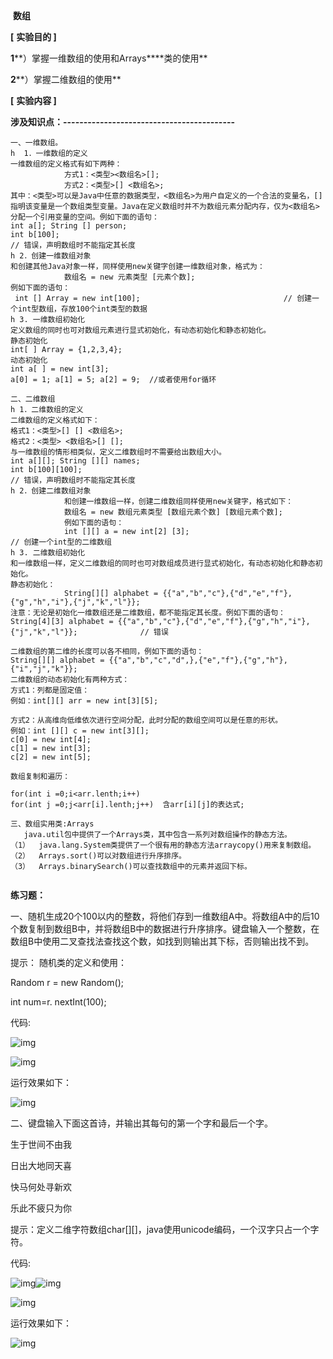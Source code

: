 ​                **数组**

**[** **实验目的 ]**

**1****）掌握一维数组的使用和Arrays****类的使用**

**2****）掌握二维数组的使用**

**[** **实验内容 ]**

**涉及知识点：------------------------------------------**

```
一、一维数组。
h  1．一维数组的定义
一维数组的定义格式有如下两种：
            方式1：<类型><数组名>[];
            方式2：<类型>[] <数组名>;
其中：<类型>可以是Java中任意的数据类型，<数组名>为用户自定义的一个合法的变量名，[]指明该变量是一个数组类型变量。Java在定义数组时并不为数组元素分配内存，仅为<数组名>分配一个引用变量的空间。例如下面的语句：
int a[]; String [] person;
int b[100];                                                                      // 错误，声明数组时不能指定其长度
h 2．创建一维数组对象
和创建其他Java对象一样，同样使用new关键字创建一维数组对象，格式为：
            数组名 = new 元素类型 [元素个数];
例如下面的语句：
 int [] Array = new int[100];                                // 创建一个int型数组，存放100个int类型的数据
h 3. 一维数组初始化
定义数组的同时也可对数组元素进行显式初始化，有动态初始化和静态初始化。
静态初始化
int[ ] Array = {1,2,3,4};
动态初始化
int a[ ] = new int[3];
a[0] = 1; a[1] = 5; a[2] = 9;  //或者使用for循环
 
二、二维数组
h 1．二维数组的定义
二维数组的定义格式如下：
格式1：<类型>[] [] <数组名>;
格式2：<类型> <数组名>[] [];
与一维数组的情形相类似，定义二维数组时不需要给出数组大小。
int a[][]; String [][] names;
int b[100][100];                                                              // 错误，声明数组时不能指定其长度
h 2．创建二维数组对象
            和创建一维数组一样，创建二维数组同样使用new关键字，格式如下：
            数组名 = new 数组元素类型 [数组元素个数] [数组元素个数];
            例如下面的语句：
            int [][] a = new int[2] [3];                                                // 创建一个int型的二维数组
h 3. 二维数组初始化
和一维数组一样，定义二维数组的同时也可对数组成员进行显式初始化，有动态初始化和静态初始化。
静态初始化：
            String[][] alphabet = {{"a","b","c"},{"d","e","f"},{"g","h","i"},{"j","k","l"}};
注意：无论是初始化一维数组还是二维数组，都不能指定其长度。例如下面的语句：
String[4][3] alphabet = {{"a","b","c"},{"d","e","f"},{"g","h","i"},{"j","k","l"}};              // 错误
 
二维数组的第二维的长度可以各不相同，例如下面的语句：
String[][] alphabet = {{"a","b","c","d",},{"e","f"},{"g","h"},{"i","j","k"}};
二维数组的动态初始化有两种方式：
方式1：列都是固定值：
例如：int[][] arr = new int[3][5];
 
方式2：从高维向低维依次进行空间分配，此时分配的数组空间可以是任意的形状。
例如：int [][] c = new int[3][];
c[0] = new int[4];
c[1] = new int[3];
c[2] = new int[5];
 
数组复制和遍历：
 
for(int i =0;i<arr.lenth;i++)
for(int j =0;j<arr[i].lenth;j++)  含arr[i][j]的表达式;
 
三、数组实用类:Arrays
   java.util包中提供了一个Arrays类，其中包含一系列对数组操作的静态方法。
（1）  java.lang.System类提供了一个很有用的静态方法arraycopy()用来复制数组。
（2）  Arrays.sort()可以对数组进行升序排序。
（3）  Arrays.binarySearch()可以查找数组中的元素并返回下标。
 
```

**练习题：**

一、随机生成20个100以内的整数，将他们存到一维数组A中。将数组A中的后10个数复制到数组B中，并将数组B中的数据进行升序排序。键盘输入一个整数，在数组B中使用二叉查找法查找这个数，如找到则输出其下标，否则输出找不到。

提示： 随机类的定义和使用：

Random r = new Random();

int num=r. nextInt(100);

 

 

 

 

代码:

![img](2.java%E8%AF%AD%E6%B3%95%E7%BB%83%E4%B9%A02%E6%95%B0%E7%BB%84.assets/clip_image002.jpg)

![img](2.java%E8%AF%AD%E6%B3%95%E7%BB%83%E4%B9%A02%E6%95%B0%E7%BB%84.assets/clip_image004.jpg)

 

运行效果如下：

![img](2.java%E8%AF%AD%E6%B3%95%E7%BB%83%E4%B9%A02%E6%95%B0%E7%BB%84.assets/clip_image005.jpg)

 

 

 

二、键盘输入下面这首诗，并输出其每句的第一个字和最后一个字。

 

生于世间不由我

日出大地同天喜

快马何处寻新欢

乐此不疲只为你

 

提示：定义二维字符数组char[][]，java使用unicode编码，一个汉字只占一个字符。

代码:

![img](2.java%E8%AF%AD%E6%B3%95%E7%BB%83%E4%B9%A02%E6%95%B0%E7%BB%84.assets/clip_image007.jpg)![img](2.java%E8%AF%AD%E6%B3%95%E7%BB%83%E4%B9%A02%E6%95%B0%E7%BB%84.assets/clip_image008.jpg)

![img](2.java%E8%AF%AD%E6%B3%95%E7%BB%83%E4%B9%A02%E6%95%B0%E7%BB%84.assets/clip_image010.jpg)

运行效果如下：

![img](2.java%E8%AF%AD%E6%B3%95%E7%BB%83%E4%B9%A02%E6%95%B0%E7%BB%84.assets/clip_image012.jpg)

 

 

 

 